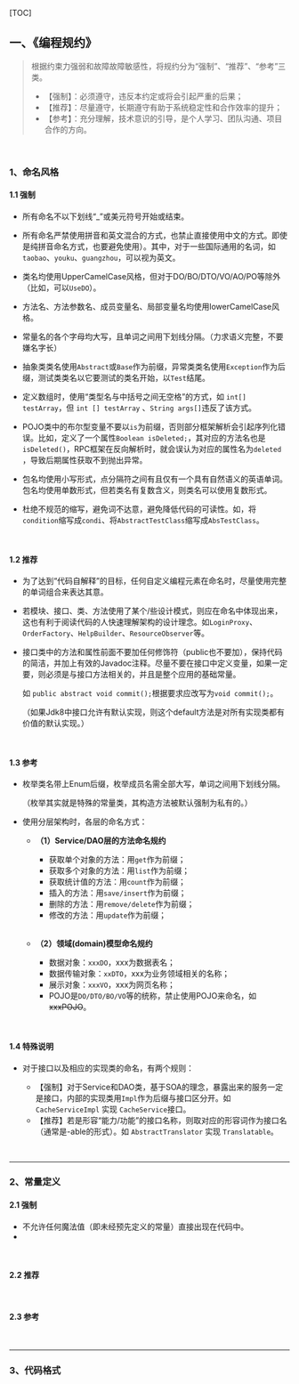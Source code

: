 [TOC]

## 一、《编程规约》

> 根据约束力强弱和故障故障敏感性，将规约分为“强制”、“推荐”、“参考”三类。
> * 【强制】：必须遵守，违反本约定或将会引起严重的后果； 
> * 【推荐】：尽量遵守，长期遵守有助于系统稳定性和合作效率的提升； 
> * 【参考】：充分理解，技术意识的引导，是个人学习、团队沟通、项目合作的方向。

<br/>

### 1、命名风格

#### 1.1 强制

* 所有命名不以下划线“_”或美元符号开始或结束。
* 所有命名严禁使用拼音和英文混合的方式，也禁止直接使用中文的方式。即使是纯拼音命名方式，也要避免使用）。其中，对于一些国际通用的名词，如`taobao`、`youku`、`guangzhou`，可以视为英文。
* 类名均使用UpperCamelCase风格，但对于DO/BO/DTO/VO/AO/PO等除外（比如，可以`UseDO`）。
* 方法名、方法参数名、成员变量名、局部变量名均使用lowerCamelCase风格。
* 常量名的各个字母均大写，且单词之间用下划线分隔。（力求语义完整，不要嫌名字长）
* 抽象类类名使用`Abstract`或`Base`作为前缀，异常类类名使用`Exception`作为后缀，测试类类名以它要测试的类名开始，以`Test`结尾。
* 定义数组时，使用“类型名与中括号之间无空格”的方式，如 `int[] testArray`，但 `int [] testArray` 、`String args[]`违反了该方式。
* POJO类中的布尔型变量不要以`is`为前缀，否则部分框架解析会引起序列化错误。比如，定义了一个属性`Boolean isDeleted;`，其对应的方法名也是 `isDeleted()`，RPC框架在反向解析时，就会误认为对应的属性名为`deleted` ，导致后期属性获取不到抛出异常。


* 包名均使用小写形式，点分隔符之间有且仅有一个具有自然语义的英语单词。包名均使用单数形式，但若类名有复数含义，则类名可以使用复数形式。
* 杜绝不规范的缩写，避免词不达意，避免降低代码的可读性。如，将`condition`缩写成`condi`、将`AbstractTestClass`缩写成`AbsTestClass`。

<br/>

#### 1.2 推荐

* 为了达到“代码自解释”的目标，任何自定义编程元素在命名时，尽量使用完整的单词组合来表达其意。

* 若模块、接口、类、方法使用了某个/些设计模式，则应在命名中体现出来，这也有利于阅读代码的人快速理解架构的设计理念。如`LoginProxy`、`OrderFactory`、`HelpBuilder`、`ResourceObserver`等。

* 接口类中的方法和属性前面不要加任何修饰符（public也不要加），保持代码的简洁，并加上有效的Javadoc注释。尽量不要在接口中定义变量，如果一定要，则必须是与接口方法相关的，并且是整个应用的基础常量。

  如 `public abstract void commit();`根据要求应改写为`void commit();`。

  （如果Jdk8中接口允许有默认实现，则这个default方法是对所有实现类都有价值的默认实现。）



<br/>

#### 1.3 参考

* 枚举类名带上Enum后缀，枚举成员名需全部大写，单词之间用下划线分隔。

  （枚举其实就是特殊的常量类，其构造方法被默认强制为私有的。）

* 使用分层架构时，各层的命名方式：

  - **（1）Service/DAO层的方法命名规约**

    - 获取单个对象的方法：用`get`作为前缀；
    - 获取多个对象的方法：用`list`作为前缀；
    - 获取统计值的方法：用`count`作为前缀；
    - 插入的方法：用`save/insert`作为前缀；
    - 删除的方法：用`remove/delete`作为前缀；
    - 修改的方法：用`update`作为前缀；

    <br/>

  - **（2）领域(domain)模型命名规约**

    - 数据对象：`xxxDO`，xxx为数据表名；
    - 数据传输对象：`xxDTO`，xxx为业务领域相关的名称；
    - 展示对象：`xxxVO`，xxx为网页名称；
    - POJO是`DO/DTO/BO/VO`等的统称，禁止使用POJO来命名，如~~xxxPOJO~~。

<br/>

#### 1.4 特殊说明

* 对于接口以及相应的实现类的命名，有两个规则：

  * 【强制】对于Service和DAO类，基于SOA的理念，暴露出来的服务一定是接口，内部的实现类用`Impl`作为后缀与接口区分开。如`CacheServiceImpl` 实现 `CacheService`接口。
  * 【推荐】若是形容“能力/功能”的接口名称，则取对应的形容词作为接口名（通常是-able的形式）。如 `AbstractTranslator` 实现 `Translatable`。


<br/>

***


### 2、常量定义

#### 2.1 强制

* 不允许任何魔法值（即未经预先定义的常量）直接出现在代码中。
* ​

<br/>

#### 2.2 推荐



<br/>

#### 2.3 参考



<br/>

***

### 3、代码格式











